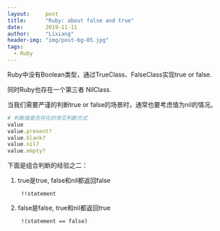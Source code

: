 ```yaml
---
layout:     post
title:      "Ruby: about false and true"
date:       2019-11-11
author:     "Lixiang"
header-img: "img/post-bg-05.jpg"
tags:
  - Ruby
---
```


Ruby中没有Boolean类型，通过TrueClass、FalseClass实现true or false.

同时Ruby也存在一个第三者 NilClass.

当我们需要严谨的判断true or false的场景时，通常也要考虑值为nil的情况。


```ruby
# 判断值是否存在的常见判断方式
value
value.present?
value.blank?
value.nil?
value.empty?
```

下面是组合判断的经验之二：

1) true是true, false和nil都返回false

        !!statement

2) false是false, true和nil都返回true

        !(statement == false)
